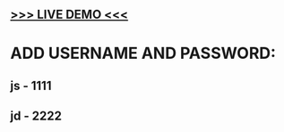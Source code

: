 <h2><a href="https://mihajlo-bankist.netlify.app/">>>> LIVE DEMO <<<</a></h2>

<h1> ADD USERNAME AND PASSWORD: </h1>
<h2> js - 1111 </h2>
<h2> jd - 2222 </h2>
